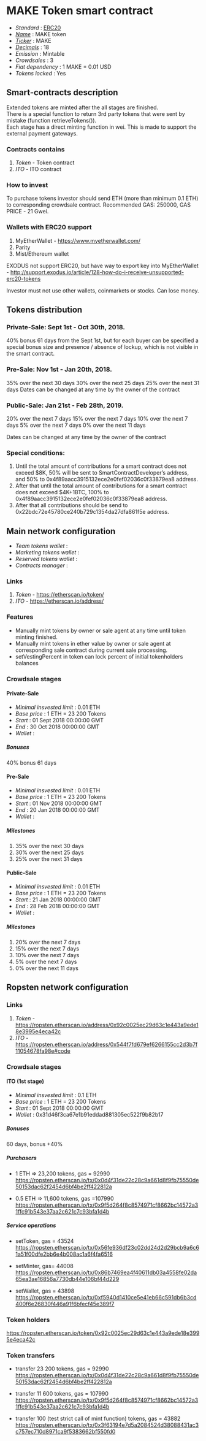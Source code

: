 # MAKE Token smart contract

- _Standard_ : [ERC20](https://github.com/ethereum/EIPs/blob/master/EIPS/eip-20.md)
- _[Name](https://github.com/ethereum/EIPs/blob/master/EIPS/eip-20.md#name)_ : MAKE token
- _[Ticker](https://github.com/ethereum/EIPs/blob/master/EIPS/eip-20.md#symbol)_ : MAKE
- _[Decimals](https://github.com/ethereum/EIPs/blob/master/EIPS/eip-20.md#decimals)_ : 18
- _Emission_ : Mintable
- _Crowdsales_ : 3
- _Fiat dependency_ : 1 MAKE = 0.01 USD
- _Tokens locked_ : Yes

## Smart-contracts description

Extended tokens are minted after the all stages are finished.  
There is a special function to return 3rd party tokens that were sent by mistake (function retrieveTokens()).  
Each stage has a direct minting function in wei. This is made to support the external payment gateways.

### Contracts contains

1. _Token_ - Token contract
2. _ITO_ - ITO contract

### How to invest

To purchase tokens investor should send ETH (more than minimum 0.1 ETH) to corresponding crowdsale contract.
Recommended GAS: 250000, GAS PRICE - 21 Gwei.

### Wallets with ERC20 support

1. MyEtherWallet - https://www.myetherwallet.com/
2. Parity
3. Mist/Ethereum wallet

EXODUS not support ERC20, but have way to export key into MyEtherWallet - http://support.exodus.io/article/128-how-do-i-receive-unsupported-erc20-tokens

Investor must not use other wallets, coinmarkets or stocks. Can lose money.

## Tokens distribution

### Private-Sale: Sept 1st - Oct 30th, 2018.

40% bonus 61 days from the Sept 1st, but for each buyer can be specified a special bonus size and presence / absence of lockup, which is not visible in the smart contract.

### Pre-Sale: Nov 1st - Jan 20th, 2018.

35% over the next 30 days
30% over the next 25 days
25% over the next 31 days
Dates can be changed at any time by the owner of the contract

### Public-Sale: Jan 21st - Feb 28th, 2019.

20% over the next 7 days
15% over the next 7 days
10% over the next 7 days
5% over the next 7 days
0% over the next 11 days

Dates can be changed at any time by the owner of the contract

### Special conditions:

1. Until the total amount of contributions for a smart contract does not exceed $8K, 50% will be sent to SmartContractDeveloper’s address, and 50% to 0x4f89aacc3915132ece2e0fef02036c0f33879ea8 address.
2. After that until the total amount of contributions for a smart contract does not exceed $4K+1BTC, 100% to 0x4f89aacc3915132ece2e0fef02036c0f33879ea8 address.
3. After that all contributions should be send to 0x22bdc72e45780ce240b729c1354da27dfa861f5e address.

## Main network configuration

- _Team tokens wallet_ :
- _Marketing tokens wallet_ :
- _Reserved tokens wallet_ :
- _Contracts manager_ :

### Links

1. _Token_ - https://etherscan.io/token/
2. _ITO_ - https://etherscan.io/address/

### Features

- Manually mint tokens by owner or sale agent at any time until token minting finished.
- Manually mint tokens in ether value by owner or sale agent at corresponding sale contract during current sale processing.
- setVestingPercent in token can lock percent of initial tokenholders balances

### Crowdsale stages

#### Private-Sale

- _Minimal insvested limit_ : 0.01 ETH
- _Base price_ : 1 ETH = 23 200 Tokens
- _Start_ : 01 Sept 2018 00:00:00 GMT
- _End_ : 30 Oct 2018 00:00:00 GMT
- _Wallet_ :

##### Bonuses

40% bonus 61 days

#### Pre-Sale

- _Minimal insvested limit_ : 0.01 ETH
- _Base price_ : 1 ETH = 23 200 Tokens
- _Start_ : 01 Nov 2018 00:00:00 GMT
- _End_ : 20 Jan 2018 00:00:00 GMT
- _Wallet_ :

##### Milestones

1. 35% over the next 30 days
2. 30% over the next 25 days
3. 25% over the next 31 days

#### Public-Sale

- _Minimal insvested limit_ : 0.01 ETH
- _Base price_ : 1 ETH = 23 200 Tokens
- _Start_ : 21 Jan 2018 00:00:00 GMT
- _End_ : 28 Feb 2018 00:00:00 GMT
- _Wallet_ :

##### Milestones

1. 20% over the next 7 days
2. 15% over the next 7 days
3. 10% over the next 7 days
4. 5% over the next 7 days
5. 0% over the next 11 days

## Ropsten network configuration

### Links

1. _Token_ - https://ropsten.etherscan.io/address/0x92c0025ec29d63c1e443a9ede18e3995e4eca42c
2. _ITO_ - https://ropsten.etherscan.io/address/0x544f7fd679ef6266155cc2d3b7f11054678fa98e#code

### Crowdsale stages

#### ITO (1st stage)

- _Minimal insvested limit_ : 0.1 ETH
- _Base price_ : 1 ETH = 23 200 Tokens
- _Start_ : 01 Sept 2018 00:00:00 GMT
- _Wallet_ : 0x31d46f3ca67e1b91eddad881305ec522f9b82b17

##### Bonuses

60 days, bonus +40%

##### Purchasers

- 1 ETH => 23,200 tokens, gas = 92990
  https://ropsten.etherscan.io/tx/0x0d4f31de22c28c9a661d8f9fb75550de50153dac62f2454d6bf4be2ff422812a

- 0.5 ETH => 11,600 tokens, gas =107990
  https://ropsten.etherscan.io/tx/0x9f5d264f8c8574971cf8662bc14572a31ffc91b543e37aa2c621c7c93bfa1d4b

##### Service operations

- setToken, gas = 43524
  https://ropsten.etherscan.io/tx/0x56fe936df23c02dd24d2d29bcb9a6c61a51f00dfe2bb6e4b008ac1a6f4fa6516

- setMinter, gas= 44008
  https://ropsten.etherscan.io/tx/0x86b7469ea4f40611db03a4558fe02da65ea3ae16856a7730db44e106bf44d229

- setWallet, gas = 43898
  https://ropsten.etherscan.io/tx/0xf5940d1410ce5e41eb66c591db6b3cd400f6e26830f446a91f6bfecf45e389f7

### Token holders

https://ropsten.etherscan.io/token/0x92c0025ec29d63c1e443a9ede18e3995e4eca42c

### Token transfers

- transfer 23 200 tokens, gas = 92990
  https://ropsten.etherscan.io/tx/0x0d4f31de22c28c9a661d8f9fb75550de50153dac62f2454d6bf4be2ff422812a

- transfer 11 600 tokens, gas = 107990
  https://ropsten.etherscan.io/tx/0x9f5d264f8c8574971cf8662bc14572a31ffc91b543e37aa2c621c7c93bfa1d4b

- transfer 100 (test strict call of mint function) tokens, gas = 43882
  https://ropsten.etherscan.io/tx/0x3f63194e7d5a2084524d38088431ac3c757ec710d8971ca9f5383662bf550fd0
